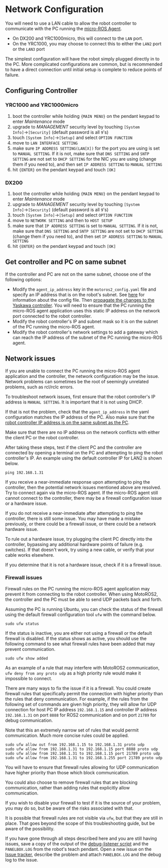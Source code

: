 ﻿<!--
SPDX-FileCopyrightText: 2023, Yaskawa America, Inc.
SPDX-FileCopyrightText: 2023, Delft University of Technology

SPDX-License-Identifier: CC-BY-SA-4.0
-->

# Network Configuration

You will need to use a LAN cable to allow the robot controller to communicate with the PC running the [micro-ROS Agent](../README.md#understanding-the-micro-ros-agent).

- On DX200 and YRC1000micro, this will connect to the `LAN` port.
- On the YRC1000, you may choose to connect this to either the `LAN2` port or the `LAN3` port

The simplest configuration will have the robot simply plugged directly in to the PC.
More complicated configurations are common, but is recommended to have a direct connection until initial setup is complete to reduce points of failure.

## Configuring Controller

### YRC1000 and YRC1000micro

1. boot the controller while holding `{MAIN MENU}` on the pendant keypad to enter *Maintenance* mode
1. upgrade to *MANAGEMENT* security level by touching `[System Info]`→`[Security]` (default password is all `9`'s)
1. touch `[System Info]`→`[Setup]` and select `OPTION FUNCTION`
1. move to `LAN INTERFACE SETTING`
1. make sure `IP ADDRESS SETTING(LAN[X])` for the port you are using is set to `MANUAL SETTING`.
If it is not, make sure that `DNS SETTING` and `SNTP SETTING` are not set to `DHCP SETTING` for the NIC you are using (change them if you need to), and then set `IP ADDRESS SETTING` to `MANUAL SETTING`
1. hit `{ENTER}` on the pendant keypad and touch `[OK]`

### DX200

1. boot the controller while holding `{MAIN MENU}` on the pendant keypad to enter *Maintenance* mode
1. upgrade to *MANAGEMENT* security level by touching `[System Info]`→`[Security]` (default password is all `9`'s)
1. touch `[System Info]`→`[Setup]` and select `OPTION FUNCTION`
1. move to `NETWORK SETTING` and then to `HOST SETUP`
1. make sure that `IP ADDRESS SETTING` is set to `MANUAL SETTING`.
If it is not, make sure that `DNS SETTING` and `SNTP SETTING` are not set to `DHCP SETTING` (change them if you need to), and then set `IP ADDRESS SETTING` to `MANUAL SETTING`
1. hit `{ENTER}` on the pendant keypad and touch `[OK]`

## Get controller and PC on same subnet

If the controller and PC are not on the same subnet, choose one of the following options:

- Modify the `agent_ip_address` key in the `motoros2_config.yaml` file and specify an IP address that is on the robot's subnet.
See [here](../README.md#configuration-file) for information about the config file.
Then [propagate the changes to the Yaskawa controller](../README.md#updating-the-configuration).
You will need to ensure that the PC running the micro-ROS agent application uses this static IP address on the network port connected to the robot controller.
- Modify the robot controller's IP and subnet mask so it is on the subnet of the PC running the micro-ROS agent.
- Modify the robot controller's network settings to add a gateway which can reach the IP address of the subnet of the PC running the micro-ROS agent.

## Network issues

If you are unable to connect the PC running the micro-ROS agent application and the controller, the network configuration may be the issue.
Network problems can sometimes be the root of seemingly unrelated problems, such as rcl/rclc errors.

To troubleshoot network issues, first ensure that the robot controller's IP address is `MANUAL SETTING`.
It is important that it is not using DHCP.

If that is not the problem, check that the `agent_ip_address` in the yaml configuration matches the IP address of the PC.
Also make sure that the [robot controller IP address is on the same subnet as the PC](#get-controller-and-pc-on-same-subnet).

Make sure that there are no IP address on the network conflicts with either the client PC or the robot controller.

After taking these steps, test if the client PC and the controller are connected by opening a terminal on the PC and attempting to ping the robot controller's IP.
An example using the default controller IP for LAN2 is shown below.

```shell
ping 192.168.1.31
```

If you receive a near-immediate response upon attempting to ping the controller, then the potential network issues mentioned above are resolved.
Try to connect again via the micro-ROS agent. If the micro-ROS agent still cannot connect to the controller, there may be a firewall configuration issue or a hardware issue.

If you do not receive a near-immediate after attempting to ping the controller, there is still some issue.
You may have made a mistake previously, or there could be a firewall issue, or there could be a network hardware issue.

To rule out a hardware issue, try plugging the client PC directly into the controller, bypassing any additional hardware points of failure (e.g. switches).
If that doesn't work, try using a new cable, or verify that your cable works elsewhere.

If you determine that it is not a hardware issue, check if it is a firewall issue.

### Firewall issues

Firewall rules on the PC running the micro-ROS agent application may prevent it from connecting to the robot controller.
When using MotoROS2, the controller and the PC must be able to send UDP packets back and forth.

Assuming the PC is running Ubuntu, you can check the status of the firewall using the default firewall configuration tool `ufw` with the command below.

```shell
sudo ufw status
```

If the status is inactive, you are either not using a firewall or the default firewall is disabled.
If the status shows as active, you should use the following command to see what firewall rules have been added that may prevent communication.

```shell
sudo ufw show added
```

As an example of a rule that may interfere with MotoROS2 communication, `ufw deny from any proto udp` as a high priority rule would make it impossible to connect.

There are many ways to fix the issue if it is a firewall.
You could create firewall rules that specifically permit the connection with higher priority than the rules that deny communication.
For example, if the rules from the following set of commands are given high priority, they will allow for UDP connection for host PC IP address `192.168.1.15` and controller IP address `192.168.1.31` on port `8888` for ROS2 communication and on port `21789` for debug communication.

Note that this an extremely narrow set of rules that would permit communication.
Much more concise rules could be applied.

```shell
sudo ufw allow out from 192.168.1.15 to 192.168.1.31 proto udp
sudo ufw allow from 192.168.1.31 to 192.168.1.15 port 8888 proto udp
sudo ufw allow from 192.168.1.31 to 192.168.1.15 port 21789 proto udp
sudo ufw allow from 192.168.1.31 to 192.168.1.255 port 21789 proto udp
```

You will have to ensure that firewall rules allowing for UDP communication have higher priority than those which block communication.

You could also choose to remove firewall rules that are blocking communication, rather than adding rules that explicitly allow communication.

If you wish to disable your firewall to test if it is the source of your problem, you may do so, but be aware of the risks associated with that.

It is possible that firewall rules are not visible via `ufw`, but that they are still in place.
That goes beyond the scope of this troubleshooting guide, but be aware of the possibility.

If you have gone through all steps described here and you are still having issues, save a copy of the output of the [debug-listener script](troubleshooting.md#debug-log-client) and the `PANELBOX.LOG` from the robot's teach pendant.
Open a new issue on the [Issue tracker](https://github.com/yaskawa-global/motoros2/issues), describe the problem and attach `PANELBOX.LOG` and the debug log to the issue.
